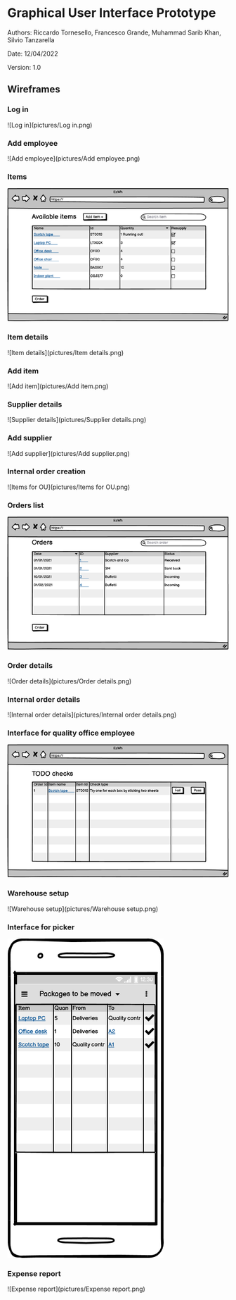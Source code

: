 # Graphical User Interface Prototype  

Authors: Riccardo Tornesello, Francesco Grande, Muhammad Sarib Khan, Silvio Tanzarella

Date: 12/04/2022

Version: 1.0

## Wireframes

### Log in

![Log in](pictures/Log in.png)

### Add employee

![Add employee](pictures/Add employee.png)

### Items

![Items](pictures/Items.png)

### Item details

![Item details](pictures/Item details.png)

### Add item

![Add item](pictures/Add item.png)

### Supplier details

![Supplier details](pictures/Supplier details.png)

### Add supplier

![Add supplier](pictures/Add supplier.png)

### Internal order creation

![Items for OU](pictures/Items for OU.png)

### Orders list

![Orders](pictures/Orders.png)

### Order details

![Order details](pictures/Order details.png)

### Internal order details

![Internal order details](pictures/Internal order details.png)

### Interface for quality office employee

![Checks](pictures/Checks.png)

### Warehouse setup

![Warehouse setup](pictures/Warehouse setup.png)

### Interface for picker

![Picker](pictures/Picker.png)

### Expense report

![Expense report](pictures/Expense report.png)
